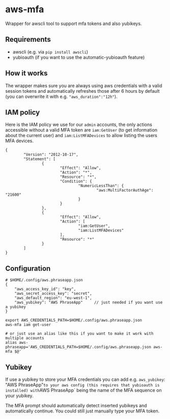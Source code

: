 # aws-mfa

Wrapper for awscli tool to support mfa tokens and also yubikeys.

## Requirements

* awscli (e.g. via `pip install awscli`)
* yubioauth (if you want to use the automatic-yubioauth feature)

## How it works

The wrapper makes sure you are always using aws credentials with a valid session tokens and automatically refreshes those after 6 hours by default (you can overwrite it with e.g. `"aws_duration":"12h"`).

## IAM policy

Here is the IAM policy we use for our `admin` accounts, the only actions accessible without a valid MFA token are `iam:GetUser` (to get information about the current user) and `iam:ListMFADevices` to allow listing the users MFA devices.

	{
			"Version": "2012-10-17",
			"Statement": [
					{
							"Effect": "Allow",
							"Action": "*",
							"Resource": "*",
							"Condition": {
									"NumericLessThan": {
											"aws:MultiFactorAuthAge": "21600"
									}
							}
					},
					{
							"Effect": "Allow",
							"Action": [
									"iam:GetUser",
									"iam:ListMFADevices"
							],
							"Resource": "*"
					}
			]
	}

## Configuration

	# $HOME/.config/aws.phraseapp.json
	{
		"aws_access_key_id": "key",
		"aws_secret_access_key": "secret",
		"aws_default_region": "eu-west-1",
		"aws_yubikey": "AWS PhraseApp"     // just needed if you want use a yubikey
	}

	export AWS_CREDENTIALS_PATH=$HOME/.config/aws.phraseapp.json
	aws-mfa iam get-user

	# or just use an alias like this if you want to make it work with multiple accounts
	alias aws-phraseapp='AWS_CREDENTIALS_PATH=$HOME/.config/aws.phraseapp.json aws-mfa $@'


## Yubikey

If use a yubikey to store your MFA credentials you can add e.g. `aws_yubikey`: "AWS PhraseApp"` to your aws config (this requires that yubioauth is installed) with `AWS PhraseApp` being the name of the MFA sequence on your yubikey.

The MFA prompt should automatically detect inserted yubikeys and automatically continue. You could still just manually type your MFA token.
